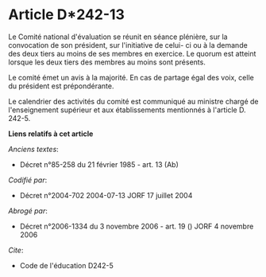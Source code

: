 # Article D*242-13

Le Comité national d'évaluation se réunit en séance plénière, sur la convocation de son président, sur l'initiative de celui-
ci ou à la demande des deux tiers au moins de ses membres en exercice. Le quorum est atteint lorsque les deux tiers des
membres au moins sont présents.

Le comité émet un avis à la majorité. En cas de partage égal des voix, celle du président est prépondérante.

Le calendrier des activités du comité est communiqué au ministre chargé de l'enseignement supérieur et aux établissements
mentionnés à l'article D. 242-5.

**Liens relatifs à cet article**

_Anciens textes_:

  - Décret n°85-258 du 21 février 1985 - art. 13 (Ab)

_Codifié par_:

  - Décret n°2004-702 2004-07-13 JORF 17 juillet 2004

_Abrogé par_:

  - Décret n°2006-1334 du 3 novembre 2006 - art. 19 () JORF 4 novembre 2006

_Cite_:

  - Code de l'éducation D242-5
